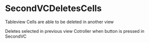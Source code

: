 # SecondVCDeletesCells
Tableview Cells are able to be deleted in another view 

Deletes selected in previous view Cotroller when button is pressed in SecondVC
